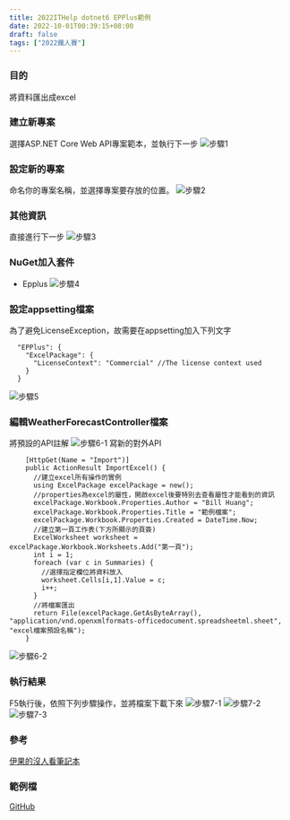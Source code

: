 ```yaml
---
title: 2022ITHelp dotnet6 EPPlus範例
date: 2022-10-01T00:39:15+08:00
draft: false
tags: ["2022鐵人賽"]
---
```

### 目的
將資料匯出成excel

### 建立新專案
選擇ASP.NET Core Web API專案範本，並執行下一步
![步驟1](https://user-images.githubusercontent.com/19286751/143255617-9964a993-becd-414b-aba2-632e99dd985d.png)
### 設定新的專案
命名你的專案名稱，並選擇專案要存放的位置。
![步驟2](https://user-images.githubusercontent.com/19286751/154066831-f2c7efaa-d848-442a-ae69-ba5c2b7bff85.png)
### 其他資訊
直接進行下一步
![步驟3](https://user-images.githubusercontent.com/19286751/148767425-ef0c8469-3d95-4f86-87ca-1c47c5cd0791.png)
### NuGet加入套件
+ Epplus
![步驟4](https://user-images.githubusercontent.com/19286751/154067251-9336f13a-6830-48cb-a50f-8ba4bc999323.png)
### 設定appsetting檔案
為了避免LicenseException，故需要在appsetting加入下列文字
```
  "EPPlus": {
    "ExcelPackage": {
      "LicenseContext": "Commercial" //The license context used
    }
  }
```
![步驟5](https://user-images.githubusercontent.com/19286751/154070744-45a5cdbf-ab5e-4eac-81d1-2bea8d6cf1b1.png)
### 編輯WeatherForecastController檔案
將預設的API註解
![步驟6-1](https://user-images.githubusercontent.com/19286751/154978191-e218edc4-5df3-49ad-9b7b-c4ddfa9fcdb1.png)
寫新的對外API
```
    [HttpGet(Name = "Import")]
    public ActionResult ImportExcel() {
      //建立excel所有操作的實例
      using ExcelPackage excelPackage = new();
      //properties為excel的屬性，開啟excel後要特別去查看屬性才能看到的資訊
      excelPackage.Workbook.Properties.Author = "Bill Huang";
      excelPackage.Workbook.Properties.Title = "範例檔案";
      excelPackage.Workbook.Properties.Created = DateTime.Now;
      //建立第一頁工作表(下方所顯示的頁簽)
      ExcelWorksheet worksheet = excelPackage.Workbook.Worksheets.Add("第一頁");
      int i = 1;
      foreach (var c in Summaries) {
        //選擇指定欄位將資料放入
        worksheet.Cells[i,1].Value = c;
        i++;
      }
      //將檔案匯出
      return File(excelPackage.GetAsByteArray(), "application/vnd.openxmlformats-officedocument.spreadsheetml.sheet", "excel檔案預設名稱");
    }
```
![步驟6-2](https://user-images.githubusercontent.com/19286751/154978457-dcd3365c-7e3a-4992-ac46-f1333a26349f.png)
### 執行結果
F5執行後，依照下列步驟操作，並將檔案下載下來
![步驟7-1](https://user-images.githubusercontent.com/19286751/154981306-58a41739-acac-448d-851f-b7d3666999b1.png)
![步驟7-2](https://user-images.githubusercontent.com/19286751/154981450-28bd0211-3653-4b03-9ab3-877b060deb97.png)
![步驟7-3](https://user-images.githubusercontent.com/19286751/154981703-4e5c3c92-12be-4c73-934a-dcfb22e6fed9.png)
### 參考
[伊果的沒人看筆記本](https://igouist.github.io/post/2020/04/epplus/)
### 範例檔
[GitHub](https://github.com/CI-YU/2022-ITHelp/tree/main/EPPlusExample)